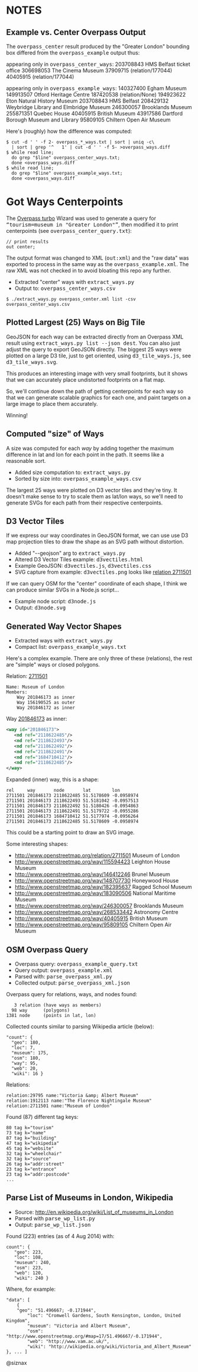 NOTES
=====

Example vs. Center Overpass Output
----------------------------------

The <tt>overpass_center</tt> result produced by the "Greater London"
bounding box differed from the <tt>overpass_example</tt> output thus:

appearing only in <tt>overpass_center_ways</tt>:
    203708843 HMS Belfast ticket office
    306698053 The Cinema Museum
    37909715 (relation/177044)
    40405915 (relation/177044)

appearing only in <tt>overpass_example_ways</tt>:
    140327400 Egham Museum
    149913507 Otford Heritage Centre
    187420538 (relation/None)
    194923622 Eton Natural History Museum
    203708843 HMS Belfast
    208429132 Weybridge Library and Elmbridge Museum
    246300057 Brooklands Museum
    255871351 Quebec House
    40405915 British Museum
    43917586 Dartford Borough Museum and Library
    95809105 Chiltern Open Air Museum

Here's (roughly) how the difference was computed:

```shell
$ cut -d ' ' -f 2- overpass_*_ways.txt | sort | uniq -c\
  | sort | grep '^   1' | cut -d ' ' -f 5- >overpass_ways.diff
$ while read line;
  do grep "$line" overpass_center_ways.txt;
  done <overpass_ways.diff
$ while read line;
  do grep "$line" overpass_example_ways.txt;
  done <overpass_ways.diff
```

Got Ways Centerpoints
=====================

The [Overpass turbo](http://overpass-turbo.eu/) Wizard was used to
generate a query for <tt>“tourism=museum in "Greater London"”</tt>,
then modified it to print centerpoints (see 
<tt>overpass_center_query.txt</tt>): 

```
// print results
out center;
```

The output format was changed to XML (<tt>out:xml</tt>) and the "raw
data" was exported to process in the same way as the
<tt>overpass_example.xml</tt>. The raw XML was not checked in to avoid
bloating this repo any further.

* Extracted "center" ways with <tt>extract_ways.py</tt>
* Output to: <tt>overpass_center_ways.csv</tt>

```shell
$ ./extract_ways.py overpass_center.xml list -csv overpass_center_ways.csv
```


Plotted Largest (25) Ways on Big Tile
-------------------------------------

GeoJSON for each way can be extracted directly from an Overpass XML
result using <tt>extract_ways.py list --json dest</tt>. You can also
just adjust the query to export GeoJSON directly. The biggest 25
ways were plotted on a large D3 tile, just to get oriented, using
<tt>d3_tile_ways.js</tt>, see <tt>d3_tile_ways.svg</tt>.

This produces an interesting image with very small footprints, but it
shows that we can accurately place undistorted footprints on a flat
map. 

So, we'll continue down the path of getting centerpoints for each way
so that we can generate scalable graphics for each one, and paint
targets on a large image to place them accurately.

Winning!


Computed "size" of Ways
-----------------------

A size was computed for each _way_ by adding together the maximum
difference in lat and lon for each point in the path. It seems like
a reasonable sort.

* Added size computation to: <tt>extract_ways.py</tt>
* Sorted by size into: <tt>overpass_example_ways.csv</tt>

The largest 25 ways were plotted on D3 vector tiles and they're
tiny. It doesn't make sense to try to scale them as lat/lon ways, so
we'll need to generate SVGs for each path from their respective
centerpoints. 


D3 Vector Tiles
---------------

If we express our way coordinates in GeoJSON format, we can use use D3
map projection tiles to draw the shape as an SVG path without
distortion. 

* Added "--geojson" arg to <tt>extract_ways.py</tt>
* Altered D3 Vector Tiles example: <tt>d3vectiles.html</tt>
* Example GeoJSON: <tt>d3vectiles.js</tt>, <tt>d3vectiles.css</tt>
* SVG capture from example: <tt>d3vectiles.png</tt> looks like
  [relation 2711501](http://www.openstreetmap.org/relation/2711501)

If we can query OSM for the "center" coordinate of each shape, I think
we can produce similar SVGs in a Node.js script...

* Example node script: <tt>d3node.js</tt>
* Output: <tt>d3node.svg</tt>


Generated Way Vector Shapes
---------------------------

* Extracted ways with <tt>extract_ways.py</tt>
* Compact list: <tt>overpass_example_ways.txt</tt>

Here's a complex example. There are only three of these (relations),
the rest are "simple" ways or closed polygons. 

Relation: [2711501](http://www.openstreetmap.org/relation/2711501)

    Name: Museum of London
    Members:
        Way 201846173 as inner
        Way 156190525 as outer
        Way 201846172 as inner

Way [201846173](http://www.openstreetmap.org/way/201846173) as inner:

```xml
<way id="201846173">
   <nd ref="2118622485"/>
   <nd ref="2118622493"/>
   <nd ref="2118622492"/>
   <nd ref="2118622491"/>
   <nd ref="1684710412"/>
   <nd ref="2118622485"/>
</way>
```

Expanded (inner) way, this is a shape:

    rel     way       node       lat        lon
    2711501 201846173 2118622485 51.5178609 -0.0958974
    2711501 201846173 2118622493 51.5181042 -0.0957513
    2711501 201846173 2118622492 51.5180426 -0.0954863
    2711501 201846173 2118622491 51.5179722 -0.0955286
    2711501 201846173 1684710412 51.5177974 -0.0956264
    2711501 201846173 2118622485 51.5178609 -0.0958974

This could be a starting point to draw an SVG image.

Some interesting shapes:

* http://www.openstreetmap.org/relation/2711501 Museum of London
* http://www.openstreetmap.org/way/115594423 Leighton House Museum
* http://www.openstreetmap.org/way/146412246 Brunel Museum
* http://www.openstreetmap.org/way/148707730 Honeywood House
* http://www.openstreetmap.org/way/182395637 Ragged School Museum
* http://www.openstreetmap.org/way/183090506 National Maritime Museum
* http://www.openstreetmap.org/way/246300057 Brooklands Museum
* http://www.openstreetmap.org/way/268533442 Astronomy Centre   
* http://www.openstreetmap.org/way/40405915 British Museum 
* http://www.openstreetmap.org/way/95809105 Chiltern Open Air Museum



OSM Overpass Query
------------------

* Overpass query: <tt>overpass_example_query.txt</tt>
* Query output: <tt>overpass_example.xml</tt>
* Parsed with: <tt>parse_overpass_xml.py</tt>
* Collected output: <tt>parse_overpass_xml.json</tt>

Overpass query for relations, ways, and nodes found:

       3 relation (have ways as members)
      98 way      (polygons)
    1381 node     (points in lat, lon)

Collected counts similar to parsing Wikipedia article (below):

    "count": {
      "geo": 180, 
      "loc": 7, 
      "museum": 175, 
      "osm": 180, 
      "way": 95, 
      "web": 20, 
      "wiki": 16 }

Relations:

    relation:29795 name:"Victoria &amp; Albert Museum"
    relation:1912113 name:"The Florence Nightingale Museum"
    relation:2711501 name:"Museum of London"

Found (87) different tag keys:

    80 tag k="tourism"
    73 tag k="name"
    87 tag k="building"
    47 tag k="wikipedia"
    45 tag k="website"
    32 tag k="wheelchair"
    32 tag k="source"
    26 tag k="addr:street"
    23 tag k="entrance"
    23 tag k="addr:postcode"
    ...


Parse List of Museums in London, Wikipedia
------------------------------------------

* Source: <http://en.wikipedia.org/wiki/List_of_museums_in_London>
* Parsed with <tt>parse_wp_list.py</tt>
* Output: <tt>parse_wp_list.json</tt>

Found (223) entries (as of 4 Aug 2014) with:

    count": {
       "geo": 223,
       "loc": 108,
       "museum": 240,
       "osm": 223,
       "web": 120,
       "wiki": 240 }


Where, for example:

    "data": [
        {
	    "geo": "51.496667; -0.171944",
            "loc": "Cromwell Gardens, South Kensington, London, United Kingdom",
            "museum": "Victoria and Albert Museum",
            "osm": "http://www.openstreetmap.org/#map=17/51.496667/-0.171944",
            "web": "http://www.vam.ac.uk/",
            "wiki": "http://wikipedia.org/wiki/Victoria_and_Albert_Museum" }, ... ]

@siznax
